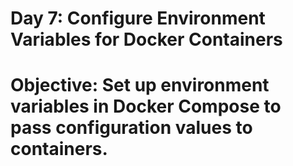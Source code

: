 # Day 7: Configure Environment Variables for Docker Containers
# Objective: Set up environment variables in Docker Compose to pass configuration values to containers.